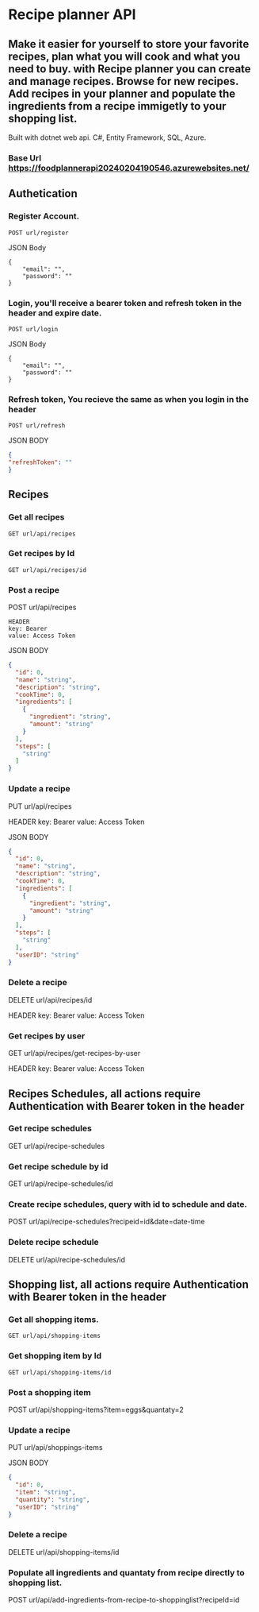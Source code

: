 # Recipe planner API
## Make it easier for yourself to store your favorite recipes, plan what you will cook and what you need to buy. with Recipe planner you can create and manage recipes. Browse for new recipes. Add recipes in your planner and populate the ingredients from a recipe immigetly to your shopping list.

Built with dotnet web api. C#, Entity Framework, SQL, Azure.

### Base Url https://foodplannerapi20240204190546.azurewebsites.net/

## Authetication

### Register Account.
```
POST url/register
```
JSON Body
```
{
    "email": "",
    "password": ""
}
```
### Login, you'll receive a bearer token and refresh token in the header and expire date.
```
POST url/login
```
JSON Body
```
{
    "email": "",
    "password": ""
}
```
### Refresh token, You recieve the same as when you login in the header
```
POST url/refresh
```
JSON BODY
```JSON
{
"refreshToken": ""
}
```
## Recipes

### Get all recipes
```
GET url/api/recipes
```
### Get recipes by Id
```
GET url/api/recipes/id
```
### Post a recipe

POST url/api/recipes
``` 
HEADER
key: Bearer
value: Access Token
```
JSON BODY
```JSON
{
  "id": 0,
  "name": "string",
  "description": "string",
  "cookTime": 0,
  "ingredients": [
    {
      "ingredient": "string",
      "amount": "string"
    }
  ],
  "steps": [
    "string"
  ]
}
```

### Update a recipe
PUT url/api/recipes

HEADER
key: Bearer
value: Access Token

JSON BODY
``` JSON
{
  "id": 0,
  "name": "string",
  "description": "string",
  "cookTime": 0,
  "ingredients": [
    {
      "ingredient": "string",
      "amount": "string"
    }
  ],
  "steps": [
    "string"
  ],
  "userID": "string"
}
```
### Delete a recipe
DELETE url/api/recipes/id

HEADER
key: Bearer
value: Access Token

### Get recipes by user

GET url/api/recipes/get-recipes-by-user

HEADER
key: Bearer
value: Access Token

## Recipes Schedules, all actions require Authentication with Bearer token in the header

### Get recipe schedules

GET url/api/recipe-schedules

### Get recipe schedule by id

GET url/api/recipe-schedules/id

### Create recipe schedules, query with id to schedule and date.

POST url/api/recipe-schedules?recipeid=id&date=date-time

### Delete recipe schedule

DELETE url/api/recipe-schedules/id

## Shopping list, all actions require Authentication with Bearer token in the header

### Get all shopping items.
```
GET url/api/shopping-items
```
### Get shopping item by Id
```
GET url/api/shopping-items/id
```
### Post a shopping item

POST url/api/shopping-items?item=eggs&quantaty=2

### Update a recipe
PUT url/api/shoppings-items

JSON BODY
``` JSON
{
  "id": 0,
  "item": "string",
  "quantity": "string",
  "userID": "string"
}
```
### Delete a recipe
DELETE url/api/shopping-items/id

### Populate all ingredients and quantaty from recipe directly to shopping list.

POST url/api/add-ingredients-from-recipe-to-shoppinglist?recipeId=id






